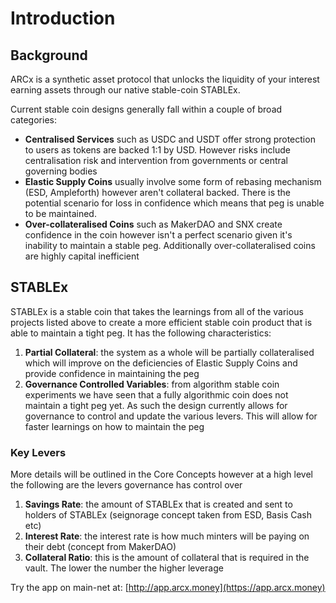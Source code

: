 # Introduction

## **Background**

ARCx is a synthetic asset protocol that unlocks the liquidity of your interest earning assets through our native stable-coin STABLEx. 

Current stable coin designs generally fall within a couple of broad categories:

* **Centralised Services** such as USDC and USDT offer strong protection to users as tokens are backed 1:1 by USD. However risks include centralisation risk and intervention from governments or central governing bodies
* **Elastic Supply Coins** usually involve some form of rebasing mechanism \(ESD, Ampleforth\) however aren't collateral backed. There is the potential scenario for loss in confidence which means that peg is unable to be maintained. 
* **Over-collateralised Coins** such as MakerDAO and SNX create confidence in the coin however isn't a perfect scenario given it's inability to maintain a stable peg. Additionally over-collateralised coins are highly capital inefficient 

## **STABLEx**

STABLEx is a stable coin that takes the learnings from all of the various projects listed above to create a more efficient stable coin product that is able to maintain a tight peg. It has the following characteristics:

1. **Partial Collateral**: the system as a whole will be partially collateralised which will improve on the deficiencies of Elastic Supply Coins and provide confidence in maintaining the peg
2. **Governance Controlled Variables**: from algorithm stable coin experiments we have seen that a fully algorithmic coin does not maintain a tight peg yet. As such the design currently allows for governance to control and update the various levers. This will allow for faster learnings on how to maintain the peg

### Key Levers

More details will be outlined in the Core Concepts however at a high level the following are the levers governance has control over

1. **Savings Rate**: the amount of STABLEx that is created and sent to holders of STABLEx \(seignorage concept taken from ESD, Basis Cash etc\)
2. **Interest Rate**: the interest rate is how much minters will be paying on their debt \(concept from MakerDAO\)
3. **Collateral Ratio**: this is the amount of collateral that is required in the vault. The lower the number the higher leverage

Try the app on main-net at: [http://app.arcx.money](https://app.arcx.money)

